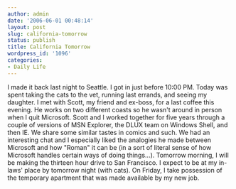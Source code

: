 ```yaml
---
author: admin
date: '2006-06-01 00:48:14'
layout: post
slug: california-tomorrow
status: publish
title: California Tomorrow
wordpress_id: '1096'
categories:
- Daily Life
---
```


I made it back last night to Seattle. I got in just before 10:00 PM.
Today was spent taking the cats to the vet, running last errands, and
seeing my daughter. I met with Scott, my friend and ex-boss, for a last
coffee this evening. He works on two different coasts so he wasn't
around in person when I quit Microsoft. Scott and I worked together for
five years through a couple of versions of MSN Explorer, the DLUX team
on Windows Shell, and then IE. We share some similar tastes in comics
and such. We had an interesting chat and I especially liked the
analogies he made between Microsoft and how "Roman" it can be (in a sort
of literal sense of how Microsoft handles certain ways of doing
things...). Tomorrow morning, I will be making the thirteen hour drive
to San Francisco. I expect to be at my in-laws' place by tomorrow night
(with cats). On Friday, I take possession of the temporary apartment
that was made available by my new job.
